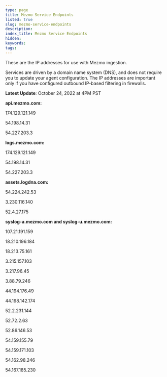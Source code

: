 ```yaml
---
type: page
title: Mezmo Service Endpoints
listed: true
slug: mezmo-service-endpoints
description: 
index_title: Mezmo Service Endpoints
hidden: 
keywords: 
tags: 
---
```


These are the IP addresses for use with Mezmo ingestion.

Services are driven by a domain name system (DNS), and does not require you to update your agent configuration. The IP addresses are important only if you have configured outbound IP-based filtering in firewalls.

**Latest Update**: October 24, 2022 at 4PM PST

**api.mezmo.com:**

174.129.121.149

54.198.14.31

54.227.203.3

**logs.mezmo.com:**

174.129.121.149

54.198.14.31

54.227.203.3

**assets.logdna.com:**

54.224.242.53

3.230.116.140

52.4.27.175

**syslog-a.mezmo.com and syslog-u.mezmo.com:**

107.21.191.159

18.210.196.184

18.213.75.161

3.215.157.103

3.217.96.45

3.88.79.246

44.194.176.49

44.198.142.174

52.2.231.144

52.72.2.63

52.86.146.53

54.159.155.79

54.159.171.103

54.162.98.246

54.167.185.230